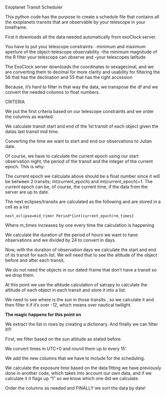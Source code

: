 Exoplanet Transit Scheduler 

This python code has the purpose to create a schedule file that contains all the exoplanets transits that are observable by your telescope in your timeframe.

First it downloads all the data needed automatically from exoClock server. 

You have to put your telescope constraints:
-minimum and maximum aperture of the object-telescope observability
-the minimum magnitude of the R filter your telescope can observe and 
-your telescopes latitude

The ExoClock server downloads the coordinates to sexagecimal, and we are converting them to decimal for more clarity and usability for filtering the 56 that has the declination and 55 that has the right accession

Because, it’s hard to filter in that way the data, we transpose the df and we convert the needed columns to float numbers. 

CRITERIA

We put the first criteria based on our telescope constraints and we order the columns as wanted.

We calculate transit start and end of the 1st transit of each object given the datas last transit mid time. 

Converting the time we want to start  and end our observations to Julian date.

Of course, we have to calculate the current epoch using our start observation night, the period of the transit  and the integer of the current epoch. This is why:

The current epoch we calculate above should be a float number since it will be between 2 transits; int(current_epoch) and int(current_epoch)+1. The current epoch can be, of course, the current time, if the data from the server are up to date. 

The next eclipses/transits are calculated as the following and are stored in a cell as a list 
 
    next_eclipse=mid_time+ Period*{int(current_epoch)+m_times}
Where m_times increases by one every time the calculation is happening


We calculate the duration of the period of hours we want to have observations and we divided by 24 to convert in days. 

Now, with the duration of observation days we calculate the start and end of its transit for each list. We will need that to see the altitude of the object before and after each transit.

We do not need the objects in our dated-frame that don’t have a transit so we drop them.

At this point we use the altitude calculation of satrapy to calculate the altitude of each object in each transit and store it into a list. 

We need to see where is the sun in those transits , so we calculate it and then filter it if it’s over -12, which means over nautical twilight. 



**The magic happens for this point on**

We extract the list in rows by creating a dictionary. And finally we can filter it!!!

First, we filter based on the sun altitude as stated before. 

We convert times in UTC+0 and round them up to every 15’. 

We add the new columns that we have to include for the scheduling. 

We calculate the exposure time based on the data fitting we have previously done in another code, which takes into account our own data, and if we calculate it it flags up “1” so we know which one did we calculate. 

Order the columns as needed and FINALLY we sort the data by date!

